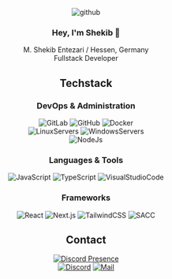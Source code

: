 <div align=center>

![github](https://git.cavageservice.de/u/github.png)
### Hey, I'm Shekib 👋  

M. Shekib Entezari / Hessen, Germany  
Fullstack Developer

## Techstack
### DevOps & Administration
![GitLab](https://img.shields.io/badge/-GitLab-FC6D26.svg?logo=gitlab&logoColor=white&longCache=true&style=for-the-badge)
![GitHub](https://img.shields.io/badge/-GitHub-000000.svg?logo=github&logoColor=white&longCache=true&style=for-the-badge)
![Docker](https://img.shields.io/badge/docker-%230db7ed.svg?style=for-the-badge&logo=docker&logoColor=white)  
![LinuxServers](https://img.shields.io/badge/Linux%20Server-FCC624.svg?style=for-the-badge&logo=linux&logoColor=black)
![WindowsServers](https://img.shields.io/badge/Windows%20Server-0078D6.svg?style=for-the-badge&logo=windows10&logoColor=white)  
![NodeJs](https://img.shields.io/badge/NodeJS-339933.svg?style=for-the-badge&logo=nodedotjs&logoColor=white)


### Languages & Tools
![JavaScript](https://img.shields.io/badge/-javascript-F7DF1E.svg?logo=javascript&logoColor=black&longCache=true&style=for-the-badge)
![TypeScript](https://img.shields.io/badge/-typescript-2f74c0.svg?logo=typescript&logoColor=white&longCache=true&style=for-the-badge)
![VisualStudioCode](https://img.shields.io/badge/-VS%20Code-000000.svg?logo=visualstudiocode&logoColor=007ACC&longCache=true&style=for-the-badge)


### Frameworks
![React](https://img.shields.io/badge/react-1c1c1c.svg?style=for-the-badge&logo=react&logoColor=%2361DAFB)
![Next.js](https://img.shields.io/badge/Next.js-1c1c1c.svg?style=for-the-badge&logo=nextdotjs&logoColor=ffffff)
![TailwindCSS](https://img.shields.io/badge/tailwindcss-1c1c1c.svg?style=for-the-badge&logo=tailwindcss&logoColor=06B6D4)
![SACC](https://img.shields.io/badge/sass%2Fscss-1c1c1c.svg?style=for-the-badge&logo=sass&logoColor=CC6699)



## Contact
[![Discord Presence](https://lanyard.cnrad.dev/api/1088456302331711499)](https://discord.com/users/1088456302331711499)  
[![Discord](https://img.shields.io/badge/-Discord-5865F2.svg?logo=discord&logoColor=white&longCache=true&style=for-the-badge)](https://discordapp.com/users/1088456302331711499)
[![Mail](https://img.shields.io/badge/-Mail-E34133.svg?logo=gmail&logoColor=white&longCache=true&style=for-the-badge)](mailto://info@entezari.dev)

</div>
